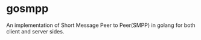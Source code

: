 # gosmpp
An implementation of Short Message Peer to Peer(SMPP) in golang for both client and server sides.
